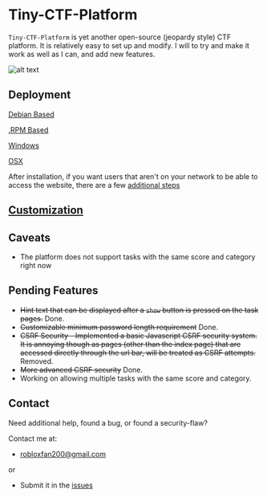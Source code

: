Tiny-CTF-Platform
================

`Tiny-CTF-Platform` is yet another open-source (jeopardy style) CTF platform. It is relatively easy to set up and modify.
I will to try and make it work as well as I can, and add new features.

![alt text](http://i.imgur.com/dqGeLNM.jpg "Tiny-CTF-Platform in action")

Deployment
----------

[Debian Based](https://github.com/huner2/Tiny-CTF-Platform/blob/master/DebianInstall.md)

[.RPM Based](https://github.com/huner2/Tiny-CTF-Platform/blob/master/RPMInstall.md)

[Windows](https://github.com/huner2/Tiny-CTF-Platform/blob/master/WindowsInstall.md)

[OSX](https://github.com/huner2/Tiny-CTF-Platform/blob/master/OSXInstall.md)

After installation, if you want users that aren't on your network to be able to access the website, there are a few [additional steps](https://github.com/huner2/Tiny-CTF-Platform/blob/master/External.md)

[Customization](https://github.com/huner2/Tiny-CTF-Platform/blob/master/Customization.md)
-------

Caveats
-------

* The platform does not support tasks with the same score and category right now

Pending Features
-------

* ~~Hint text that can be displayed after a `show` button is pressed on the task pages.~~ Done.
* ~~Customizable minimum password length requirement~~ Done.
* ~~CSRF Security - Implemented a basic Javascript CSRF security system.  It is annoying though as pages (other than the index page) that are accessed directly through the url bar, will be treated as CSRF attempts.~~ Removed.
* ~~More advanced CSRF security~~ Done.
* Working on allowing multiple tasks with the same score and category.

Contact
-------
Need additional help, found a bug, or found a security-flaw?

Contact me at:
* robloxfan200@gmail.com

or
* Submit it in the [issues](https://github.com/huner2/Tiny-CTF-Platform/issues) 
